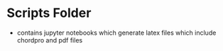 # Scripts Folder

- contains jupyter notebooks which generate latex files which include chordpro and pdf files
